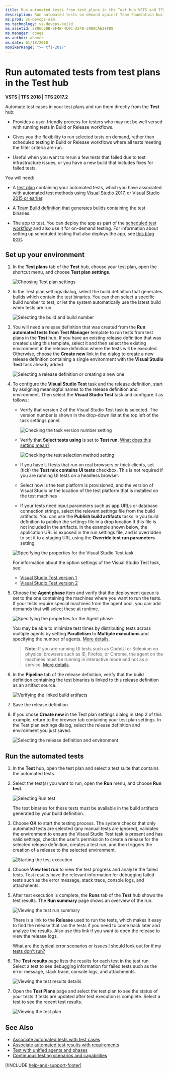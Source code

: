 ```yaml
---
title: Run automated tests from test plans in the Test hub VSTS and TFS 
description: Run automated tests on-demand against Team Foundation builds from test plans in the Test hub
ms.prod: vs-devops-alm
ms.technology: vs-devops-build
ms.assetid: 2886C58B-0F4B-4C0C-A248-3980CA629FD8 
ms.manager: douge
ms.author: ahomer
ms.date: 01/18/2018
monikerRange: ">= tfs-2017"
---
```



# Run automated tests from test plans in the Test hub

**VSTS | TFS 2018 | TFS 2017.2**

Automate test cases in your test plans and run them directly from the **Test** hub:

* Provides a user-friendly process for testers who may not be well
  versed with running tests in Build or Release workflows.

* Gives you the flexibility to run selected tests on demand,
  rather than scheduled testing in Build or Release workflows
  where all tests meeting the filter criteria are run.

* Useful when you want to rerun a few tests that failed due
  to test infrastructure issues, or you have a new build that
  includes fixes for failed tests.

<a name="prerequisites"></a>
You will need:

* A [test plan](../../manual-test/getting-started/create-a-test-plan.md)
  containing your automated tests, which you have associated with automated test methods using 
  [Visual Studio 2017](associate-automated-test-with-test-case.md), 
  or [Visual Studio 2015 or earlier](https://msdn.microsoft.com/en-us/library/dd380741%28v=vs.120%29.aspx).

* A [Team Build definition](../../build-release/apps/windows/dot-net.md)
  that generates builds containing the test binaries.

* The app to test. You can deploy the app as part of the 
  [scheduled test workflow](example-continuous-testing.md) and also use it for on-demand testing.
  For information about setting up scheduled testing that also deploys the app, see
  [this blog post](https://blogs.msdn.microsoft.com/visualstudioalm/2017/03/26/vstest-task-dons-a-new-avatar-testing-with-unified-agents-and-phases/).

## Set up your environment

1. In the **Test plans** tab of the **Test** hub, choose your test plan,
   open the shortcut menu, and choose **Test plan settings**.

   ![Choosing Test plan settings](_img/run-automated-tests-from-test-hub/run-auto-tests-from-hub-101.png)

1. In the Test plan settings dialog, select the build definition that generates builds which
   contain the test binaries. You can then select a specific build number to test, or let the
   system automatically use the latest build when tests are run.

   ![Selecting the build and build number](_img/run-automated-tests-from-test-hub/run-auto-tests-from-hub-102.png)

1. You will need a release definition that was created from the 
   **Run automated tests from Test Manager** template to run tests from test plans
   in the **Test** hub. If you have an existing release definition that was created
   using this template, select it and then select the existing environment in the
   release definition where the tests will be executed.
   Otherwise, choose the **Create new** link in the
   dialog to create a new release definition containing a single environment
   with the **Visual Studio Test** task already added.

   ![Selecting a release definition or creating a new one](_img/run-automated-tests-from-test-hub/run-auto-tests-from-hub-102a.png)

1. To configure the **Visual Studio Test** task and the release definition,
   start by assigning meaningful names to the release definition and environment.
   Then select the **Visual Studio Test** task and configure it as follows:
 
   * Verify that version 2 of the Visual Studio Test task is selected.
     The version number is shown in the drop-down list at the top left
     of the task settings panel. 

     ![Checking the task version number setting](_img/run-automated-tests-from-test-hub/run-auto-tests-from-hub-03.png) 

   * Verify that **Select tests using** is set to **Test run**.
     [What does this setting mean?](reference-qa.md#faq-ondemandruns) 

     ![Checking the test selection method setting](_img/run-automated-tests-from-test-hub/run-auto-tests-from-hub-02.png) 

   * If you have UI tests that run on real browsers or thick clients,
     set (tick) the **Test mix contains UI tests** checkbox. This is not
     required if you are running UI tests on a headless browser. 

   * Select how is the test platform is provisioned, and the version of
     Visual Studio or the location of the test platform that is installed
     on the test machines 

   * If your tests need input parameters such as app URLs or database
     connection strings, select the relevant settings file from the
     build artifacts. You can use the **Publish build artifacts** tasks
     in you build definition to publish the settings file in a drop
     location if this file is not included in the artifacts.
     In the example shown below, the application URL is exposed in the
     run settings file, and is overridden to set it to a staging URL
     using the **Override test run parameters** setting.

   ![Specifying the properties for the Visual Studio Test task](_img/run-automated-tests-from-test-hub/run-auto-tests-from-hub-06.png)

   For information about the option settings of the Visual Studio Test task, see:
   
   * [Visual Studio Test version 1](https://github.com/Microsoft/vsts-tasks/blob/releases/m109/Tasks/VsTest/README.md)
   * [Visual Studio Test version 2](https://github.com/Microsoft/vsts-tasks/blob/master/Tasks/VsTest/README.md)

1. Choose the **Agent phase** item and verify that the deployment queue
   is set to the one containing the machines where you want to run the
   tests. If your tests require special machines from the agent pool,
   you can add demands that will select these at runtime.

   ![Specifying the properties for the Agent phase](_img/run-automated-tests-from-test-hub/run-auto-tests-from-hub-04.png)

   You may be able to minimize test times by distributing tests across multiple
   agents by setting **Parallelism** to **Multiple executions** and specifying the number of agents.
   [More details](test-with-unified-agent-and-phases.md).

   > **Note**: If you are running UI tests such as CodeUI or Selenium
   on physical browsers such as IE, Firefox, or Chrome, the agent
   on the machines must be running in interactive mode and not
   as a service. [More details](reference-qa.md#faq-agentmode). 

1. In the **Pipeline** tab of the release definition, verify
   that the build definition containing the test binaries is linked
   to this release definition as an artifact source.  

   ![Verifying the linked build artifacts](_img/run-automated-tests-from-test-hub/run-auto-tests-from-hub-106.png)
 
1. Save the release definition.

1. If you chose **Create new** in the Test plan settings dialog in step 2
   of this example, return to the browser tab containing your test plan
   settings. In the Test plan settings dialog, select the release definition
   and environment you just saved.

   ![Selecting the release definition and environment](_img/run-automated-tests-from-test-hub/run-auto-tests-from-hub-107.png)

## Run the automated tests

1. In the **Test** hub, open the test plan and select a test suite that contains the
   automated tests.

1. Select the test(s) you want to run, open the **Run** menu,
   and choose **Run test**. 

   ![Selecting Run test](_img/run-automated-tests-from-test-hub/run-auto-tests-from-hub-108.png)

   The test binaries for these tests must be available
   in the build artifacts generated by your build definition.

1. Choose **OK** to start the testing process. The system checks that only
   automated tests are selected (any manual tests are ignored),
   validates the environment to ensure the Visual Studio Test
   task is present and has valid settings, checks the user's
   permission to create a release for the selected release
   definition, creates a test run, and then triggers the creation
   of a release to the selected environment.

   ![Starting the test execution](_img/run-automated-tests-from-test-hub/run-auto-tests-from-hub-109.png)

1. Choose **View test run** to view the test progress and analyze
   the failed tests. Test results have the relevant information
   for debugging failed tests such as the error message, stack trace,
   console logs, and attachments. 
 
1. After test execution is complete, the **Runs** tab of the
   **Test** hub shows the test results. The **Run summary** page
   shows an overview of the run.

   ![Viewing the test run summary](_img/run-automated-tests-from-test-hub/run-auto-tests-from-hub-110.png)
 
   There is a link to the **Release** used to run the tests, which
   makes it easy to find the release that ran the tests if you need
   to come back later and analyze the results. Also use this link if you
   want to open the release to view the release logs.

   [What are the typical error scenarios or issues I should look out for if my tests don't run?](reference-qa.md#faq-errors)

1. The **Test results** page lists the results for each test in the
   test run. Select a test to see debugging information for failed
   tests such as the error message, stack trace, console logs, and attachments. 

   ![Viewing the test results details](_img/run-automated-tests-from-test-hub/run-auto-tests-from-hub-111.png)

1. Open the **Test Plans** page and select the test plan to see the status
   of your tests if tests are updated after test execution is complete.
   Select a test to see the recent test results.

   ![Viewing the test plan](_img/run-automated-tests-from-test-hub/run-auto-tests-from-hub-112.png)
 
## See Also

* [Associate automated tests with test cases](associate-automated-test-with-test-case.md)
* [Associate automated test results with requirements](associate-automated-results-with-requirements.md)
* [Test with unified agents and phases](test-with-unified-agent-and-phases.md)
* [Continuous testing scenarios and capabilities](index.md)

[!INCLUDE [help-and-support-footer](_shared/help-and-support-footer.md)] 
